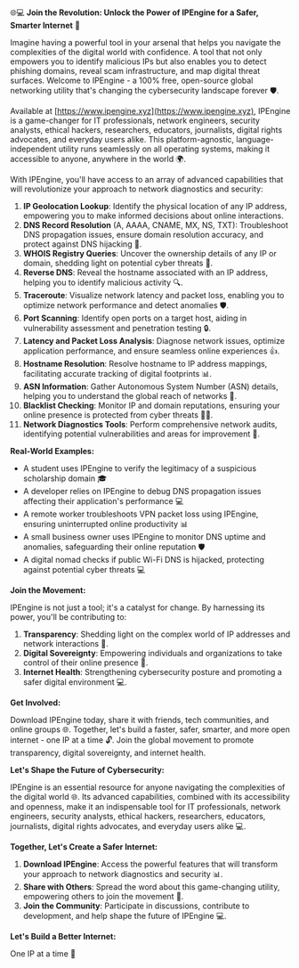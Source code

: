 🌐💻 **Join the Revolution: Unlock the Power of IPEngine for a Safer, Smarter Internet** 🚀

Imagine having a powerful tool in your arsenal that helps you navigate the complexities of the digital world with confidence. A tool that not only empowers you to identify malicious IPs but also enables you to detect phishing domains, reveal scam infrastructure, and map digital threat surfaces. Welcome to IPEngine - a 100% free, open-source global networking utility that's changing the cybersecurity landscape forever 🛡️.

Available at [https://www.ipengine.xyz](https://www.ipengine.xyz), IPEngine is a game-changer for IT professionals, network engineers, security analysts, ethical hackers, researchers, educators, journalists, digital rights advocates, and everyday users alike. This platform-agnostic, language-independent utility runs seamlessly on all operating systems, making it accessible to anyone, anywhere in the world 🌍.

With IPEngine, you'll have access to an array of advanced capabilities that will revolutionize your approach to network diagnostics and security:

1.  **IP Geolocation Lookup**: Identify the physical location of any IP address, empowering you to make informed decisions about online interactions.
2.  **DNS Record Resolution** (A, AAAA, CNAME, MX, NS, TXT): Troubleshoot DNS propagation issues, ensure domain resolution accuracy, and protect against DNS hijacking 🚀.
3.  **WHOIS Registry Queries**: Uncover the ownership details of any IP or domain, shedding light on potential cyber threats 📡.
4.  **Reverse DNS**: Reveal the hostname associated with an IP address, helping you to identify malicious activity 🔍.
5.  **Traceroute**: Visualize network latency and packet loss, enabling you to optimize network performance and detect anomalies 🛡️.
6.  **Port Scanning**: Identify open ports on a target host, aiding in vulnerability assessment and penetration testing 🔒.
7.  **Latency and Packet Loss Analysis**: Diagnose network issues, optimize application performance, and ensure seamless online experiences 👍.
8.  **Hostname Resolution**: Resolve hostname to IP address mappings, facilitating accurate tracking of digital footprints 📊.
9.  **ASN Information**: Gather Autonomous System Number (ASN) details, helping you to understand the global reach of networks 🔗.
10. **Blacklist Checking**: Monitor IP and domain reputations, ensuring your online presence is protected from cyber threats 👮‍♂️.
11. **Network Diagnostics Tools**: Perform comprehensive network audits, identifying potential vulnerabilities and areas for improvement 🚧.

**Real-World Examples:**

*   A student uses IPEngine to verify the legitimacy of a suspicious scholarship domain 🎓
*   A developer relies on IPEngine to debug DNS propagation issues affecting their application's performance 💻
*   A remote worker troubleshoots VPN packet loss using IPEngine, ensuring uninterrupted online productivity 📊
*   A small business owner uses IPEngine to monitor DNS uptime and anomalies, safeguarding their online reputation 🛡️
*   A digital nomad checks if public Wi-Fi DNS is hijacked, protecting against potential cyber threats 💻

**Join the Movement:**

IPEngine is not just a tool; it's a catalyst for change. By harnessing its power, you'll be contributing to:

1.  **Transparency**: Shedding light on the complex world of IP addresses and network interactions 🌟.
2.  **Digital Sovereignty**: Empowering individuals and organizations to take control of their online presence 🔑.
3.  **Internet Health**: Strengthening cybersecurity posture and promoting a safer digital environment 💻.

**Get Involved:**

Download IPEngine today, share it with friends, tech communities, and online groups 🌐. Together, let's build a faster, safer, smarter, and more open internet - one IP at a time 🔓. Join the global movement to promote transparency, digital sovereignty, and internet health.

**Let's Shape the Future of Cybersecurity:**

IPEngine is an essential resource for anyone navigating the complexities of the digital world 🌐. Its advanced capabilities, combined with its accessibility and openness, make it an indispensable tool for IT professionals, network engineers, security analysts, ethical hackers, researchers, educators, journalists, digital rights advocates, and everyday users alike 💻.

**Together, Let's Create a Safer Internet:**

1.  **Download IPEngine**: Access the powerful features that will transform your approach to network diagnostics and security 📊.
2.  **Share with Others**: Spread the word about this game-changing utility, empowering others to join the movement 🔗.
3.  **Join the Community**: Participate in discussions, contribute to development, and help shape the future of IPEngine 💻.

**Let's Build a Better Internet:**

One IP at a time 🚀